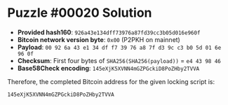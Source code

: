 # Puzzle #00020 Solution

- **Provided hash160**: `926a43e134dff73976a87fd39cc3b05d016e960f`
- **Bitcoin network version byte**: `0x00` (P2PKH on mainnet)
- **Payload**: `00 92 6a 43 e1 34 df f7 39 76 a8 7f d3 9c c3 b0 5d 01 6e 96 0f`
- **Checksum**: First four bytes of `SHA256(SHA256(payload))` = `e4 43 98 46`
- **Base58Check encoding**: `145eXjK5XVNN4mGZPGckiD8PoZHby2TVVA`

Therefore, the completed Bitcoin address for the given locking script is:

```
145eXjK5XVNN4mGZPGckiD8PoZHby2TVVA
```
